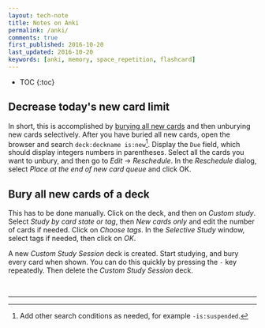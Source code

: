 ```yaml
---
layout: tech-note
title: Notes on Anki
permalink: /anki/
comments: true
first_published: 2016-10-20
last_updated: 2016-10-20
keywords: [anki, memory, space_repetition, flashcard]
---
```


* TOC
{:toc}

## Decrease today's new card limit

In short, this is accomplished by
[burying all new cards](#bury-all-new-cards-of-a-deck) and then unburying new
cards selectively. After you have buried all new cards, open the browser and
search `deck:deckname is:new`[^1]. Display the `Due` field, which should
display integers numbers in parentheses. Select all the cards you want to
unbury, and then go to *Edit* -> *Reschedule*. In the *Reschedule* dialog,
select *Place at the end of new card queue* and click OK.

## Bury all new cards of a deck

This has to be done manually. Click on the deck, and then on *Custom study*.
Select *Study by card state or tag*, then *New cards only* and edit the number
of cards if needed. Click on *Choose tags*. In the *Selective Study* window,
select tags if needed, then click on *OK*.

A new *Custom Study Session* deck is created. Start studying, and bury every
card when shown. You can do this quickly by pressing the `-` key repeatedly.
Then delete the *Custom Study Session* deck.

<br/>

---

[^1]: Add other search conditions as needed, for example `-is:suspended`.
